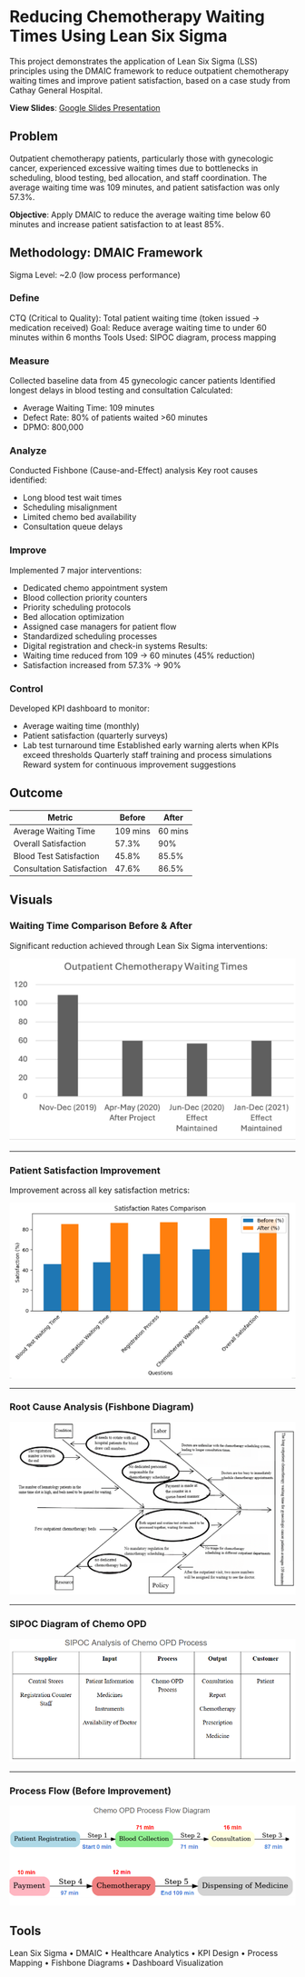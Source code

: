 # Reducing Chemotherapy Waiting Times Using Lean Six Sigma
This project demonstrates the application of Lean Six Sigma (LSS) principles using the DMAIC framework to reduce outpatient chemotherapy waiting times and improve patient satisfaction, based on a case study from Cathay General Hospital.

**View Slides**: [Google Slides Presentation](https://docs.google.com/presentation/d/1cS4mt17c3cQ2dUgpl64uaue7FsnduJf4/edit?usp=sharing&ouid=104301292306575929503&rtpof=true&sd=true)


## Problem
Outpatient chemotherapy patients, particularly those with gynecologic cancer, experienced excessive waiting times due to bottlenecks in scheduling, blood testing, bed allocation, and staff coordination. The average waiting time was 109 minutes, and patient satisfaction was only 57.3%.

**Objective**: Apply DMAIC to reduce the average waiting time below 60 minutes and increase patient satisfaction to at least 85%.

##  Methodology: DMAIC Framework
Sigma Level: ~2.0 (low process performance)
### Define
  CTQ (Critical to Quality): Total patient waiting time (token issued → medication received)
  Goal: Reduce average waiting time to under 60 minutes within 6 months
  Tools Used: SIPOC diagram, process mapping
### Measure
  Collected baseline data from 45 gynecologic cancer patients
  Identified longest delays in blood testing and consultation
  Calculated:
   - Average Waiting Time: 109 minutes
   - Defect Rate: 80% of patients waited >60 minutes
   - DPMO: 800,000
### Analyze
  Conducted Fishbone (Cause-and-Effect) analysis
  Key root causes identified:
  - Long blood test wait times
  - Scheduling misalignment
  - Limited chemo bed availability
  - Consultation queue delays
### Improve
  Implemented 7 major interventions:
  - Dedicated chemo appointment system
  - Blood collection priority counters
  - Priority scheduling protocols
  - Bed allocation optimization
  - Assigned case managers for patient flow
  - Standardized scheduling processes
  - Digital registration and check-in systems
  Results:
  - Waiting time reduced from 109 → 60 minutes (45% reduction)
  - Satisfaction increased from 57.3% → 90%
### Control
  Developed KPI dashboard to monitor:
  - Average waiting time (monthly)
  - Patient satisfaction (quarterly surveys)
  - Lab test turnaround time
  Established early warning alerts when KPIs exceed thresholds
  Quarterly staff training and process simulations
  Reward system for continuous improvement suggestions


## Outcome
| Metric                     | Before   | After    |
|---------------------------|----------|----------|
| Average Waiting Time      | 109 mins | 60 mins  |
| Overall Satisfaction      | 57.3%    | 90%      |
| Blood Test Satisfaction   | 45.8%    | 85.5%    |
| Consultation Satisfaction | 47.6%    | 86.5%    |

## Visuals
### Waiting Time Comparison Before & After

Significant reduction achieved through Lean Six Sigma interventions:

![Waiting Time Comparison](images/waiting_time_comparison.png)

---

### Patient Satisfaction Improvement

Improvement across all key satisfaction metrics:

![Satisfaction Improvement](images/satisfaction_improvement.png)

---

### Root Cause Analysis (Fishbone Diagram)

![Fishbone Analysis](images/fishbone_analysis.png)

---

### SIPOC Diagram of Chemo OPD

![SIPOC Diagram](images/sipoc_chemo.png)

---

### Process Flow (Before Improvement)

![Chemo OPD Flow](images/chemo_process_flow.png)



## Tools
Lean Six Sigma • DMAIC • Healthcare Analytics • KPI Design • Process Mapping • Fishbone Diagrams • Dashboard Visualization
